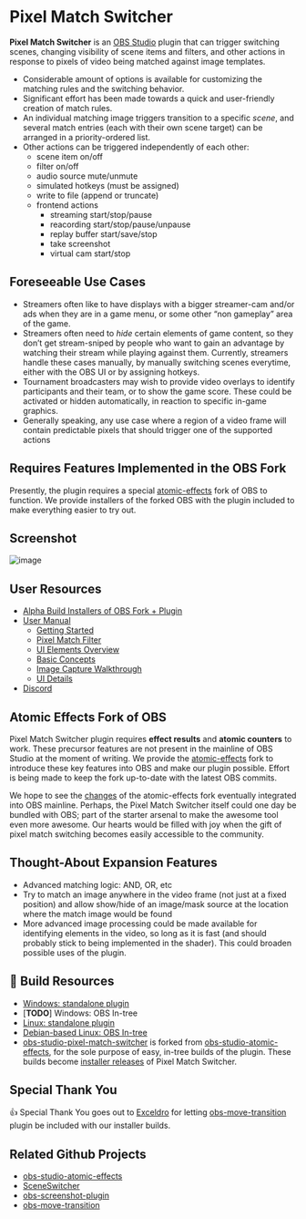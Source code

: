 # Pixel Match Switcher

**Pixel Match Switcher** is an [OBS Studio](https://obsproject.com/) plugin that can trigger switching scenes, changing visibility of scene items and filters, and other actions in response to pixels of video being matched against image templates.
- Considerable amount of options is available for customizing the matching rules and the switching behavior.
- Significant effort has been made towards a quick and user-friendly creation of match rules.
- An individual matching image triggers transition to a specific *scene*, and several match entries (each with their own scene target) can be arranged in a priority-ordered list.
- Other actions can be triggered independently of each other:
    - scene item on/off
    - filter on/off
    - audio source mute/unmute
    - simulated hotkeys (must be assigned)
    - write to file (append or truncate)
    - frontend actions
        - streaming start/stop/pause
        - reacording start/stop/pause/unpause
        - replay buffer start/save/stop
        - take screenshot
        - virtual cam start/stop

## Foreseeable Use Cases
- Streamers often like to have displays with a bigger streamer-cam and/or ads when they are in a game menu, or some other “non gameplay” area of the game.
- Streamers often need to *hide* certain elements of game content, so they don’t get stream-sniped by people who want to gain an advantage by watching their stream while playing against them. Currently, streamers handle these cases manually, by manually switching scenes everytime, either with the OBS UI or by assigning hotkeys.
- Tournament broadcasters may wish to provide video overlays to identify participants and their team, or to show the game score. These could be activated or hidden automatically, in reaction to specific in-game graphics.
- Generally speaking, any use case where a region of a video frame will contain predictable pixels that should trigger one of the supported actions

## Requires Features Implemented in the OBS Fork

Presently, the plugin requires a special [atomic-effects](#Atomic-Effects-Fork-of-OBS) fork of OBS to function. We provide installers of the forked OBS with the plugin included to make everything easier to try out.

## Screenshot
![image](https://raw.githubusercontent.com/wiki/HoneyHazard/PixelMatchSwitcher/images/readme_screenshot.png)

## User Resources
- [Alpha Build Installers of OBS Fork + Plugin](https://github.com/HoneyHazard/PixelMatchSwitcher/releases)
- [User Manual](https://github.com/HoneyHazard/PixelMatchSwitcher/wiki/User-Manual)
  - [Getting Started](https://github.com/HoneyHazard/PixelMatchSwitcher/wiki/User-Manual#getting-started)
  - [Pixel Match Filter](https://github.com/HoneyHazard/PixelMatchSwitcher/wiki/User-Manual#pixel-match-filter)
  - [UI Elements Overview](https://github.com/HoneyHazard/PixelMatchSwitcher/wiki/User-Manual#ui-elements-overview)
  - [Basic Concepts](https://github.com/HoneyHazard/PixelMatchSwitcher/wiki/User-Manual#basic-concepts)
  - [Image Capture Walkthrough](https://github.com/HoneyHazard/PixelMatchSwitcher/wiki/User-Manual#image-capture-walkthrough)
  - [UI Details](https://github.com/HoneyHazard/PixelMatchSwitcher/wiki/User-Manual#ui-details)
- [Discord](https://discord.gg/AeUavJpwQg)

## Atomic Effects Fork of OBS
Pixel Match Switcher plugin requires **effect results** and **atomic counters** to work. These precursor features are not present in the mainline of OBS Studio at the moment of writing. We provide the [atomic-effects](https://github.com/HoneyHazard/obs-studio-atomic-effects) fork to introduce these key features into OBS and make our plugin possible. Effort is being made to keep the fork up-to-date with the latest OBS commits.

We hope to see the [changes](https://github.com/HoneyHazard/obs-studio-atomic-effects/wiki/Overview-of-the-changes-introduced-in-the-atomic-effects-fork-of-obs-studio) of the atomic-effects fork eventually integrated into OBS mainline. Perhaps, the Pixel Match Switcher itself could one day be bundled with OBS; part of the starter arsenal to make the awesome tool even more awesome. Our hearts would be filled with joy when the gift of pixel match switching becomes easily accessible to the community.

## Thought-About Expansion Features
- Advanced matching logic: AND, OR, etc
- Try to match an image anywhere in the video frame (not just at a fixed position) and allow show/hide of an image/mask source at the location where the match image would be found
- More advanced image processing could be made available for identifying elements in the video, so long as it is fast (and should probably stick to being implemented in the shader). This could broaden possible uses of the plugin.

## :construction: Build Resources
- [Windows: standalone plugin](https://github.com/HoneyHazard/PixelMatchSwitcher/wiki/Build-on-Windows%EA%9E%89-Standalone-Plugin)
- \[**TODO**\] Windows: OBS In-tree
- [Linux: standalone plugin](https://github.com/HoneyHazard/PixelMatchSwitcher/wiki/Build-on-Linux%EA%9E%89-Standalone-Plugin)
- [Debian-based Linux: OBS In-tree](https://github.com/HoneyHazard/PixelMatchSwitcher/wiki/Build-on-Debian-based-Linux%EA%9E%89-OBS-In-Tree)
- [obs-studio-pixel-match-switcher](https://github.com/PixelMatchSwitcher/obs-studio-pixel-match-switcher) is forked from [obs-studio-atomic-effects](https://github.com/HoneyHazard/obs-studio-atomic-effects), for the sole purpose of easy, in-tree builds of the plugin. These builds become [installer releases](https://github.com/HoneyHazard/PixelMatchSwitcher/releases) of Pixel Match Switcher.

## Special Thank You
:thumbsup: Special Thank You goes out to [Exceldro](https://github.com/exeldro) for letting [obs-move-transition](https://github.com/exeldro/obs-move-transition) plugin be included with our installer builds.

## Related Github Projects
- [obs-studio-atomic-effects](https://github.com/HoneyHazard/obs-studio-atomic-effects)
- [SceneSwitcher](https://github.com/WarmUpTill/SceneSwitcher)
- [obs-screenshot-plugin](https://github.com/synap5e/obs-screenshot-plugin)
- [obs-move-transition](https://github.com/exeldro/obs-move-transition)
